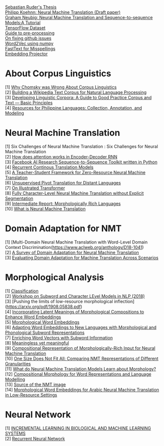 [Sebastian Ruder's Thesis](http://ruder.io/thesis/neural_transfer_learning_for_nlp.pdf) \
[Philipp Koehnn: Neural Machine Translation (Draft paper)](https://arxiv.org/pdf/1709.07809.pdf) \
[Graham Neubig: Neural Machine Translation and Sequence-to-sequence Models:A Tutorial](https://arxiv.org/pdf/1703.01619.pdf) \
[TensorFlow Dataset](https://www.tensorflow.org/datasets/overview) \
[Guide to pre-processing](https://www.kdnuggets.com/2018/08/practitioners-guide-processing-understanding-text-2.html) \
[On fixing github issues](https://github.community/t5/How-to-use-Git-and-GitHub/git-clone-is-not-working-for-a-private-repo/td-p/2513) \
[Word2Vec using numpy](https://github.com/DerekChia/word2vec_numpy) \
[FastText for Misspellings](https://ai.facebook.com/blog/-a-new-model-for-word-embeddings-that-are-resilient-to-misspellings-/) \
[Embedding Projector](https://medium.com/@aakashchotrani/visualizing-your-own-word-embeddings-using-tensorflow-688b3a7750ee) 

# About Corpus Linguistics
[1] [Why Chomsky was Wrong About Corpus Linguistics](https://corplingstats.wordpress.com/2016/11/02/why-chomsky-was-wrong/) \
[2] [Building a Wikipedia Text Corpus for Natural Language Processing](https://www.kdnuggets.com/2017/11/building-wikipedia-text-corpus-nlp.html) \
[3] [Developing Linguistic Corpora: A Guide to Good Practice Corpus and Text — Basic Principles](https://ota.ox.ac.uk/documents/creating/dlc/chapter1.htm) \
[4] [Resources for Philippine Languages: Collection, Annotation, and Modeling](https://www.aclweb.org/anthology/Y16-3015 (http://bit.ly/1MpcFoT))

# Neural Machine Translation
[1] Six Challenges of Neural Machine Translation : Six Challenges for Neural Machine Translation \
[2] [How does attention works in Encoder-Decoder RNN](https://machinelearningmastery.com/how-does-attention-work-in-encoder-decoder-recurrent-neural-networks/) \
[3] [Facebook AI Research Sequence-to-Sequence Toolkit written in Python](https://github.com/pytorch/fairseq)\
[4] [Recurrent Continous Translation Models](https://www.aclweb.org/anthology/D13-1176)\
[5] [A Teacher-Student Framework for Zero-Resource Neural Machine Translation](https://arxiv.org/pdf/1705.00753.pdf)\
[6] [Unsupervised Pivot Translation for Distant Languages](https://www.aclweb.org/anthology/P19-1017)\
[7] [On Illustrated Transformer](http://jalammar.github.io/illustrated-transformer/)\
[8] [Fully Character-Level Neural Machine Translation without Explicit Segmentation](https://www.aclweb.org/anthology/Q17-1026)\
[9] [Intermediate Report: Morphologically Rich Languages](http://www.qt21.eu/wp-content/uploads/2017/07/QT21-D2.1-final.pdf)\
[10] [What is Neural Machine Translation](https://towardsdatascience.com/neural-machine-translation-15ecf6b0b)


# Domain Adaptation for NMT
[1] [Multi-Domain Neural Machine Translation with Word-Level Domain Context Discrimination(https://www.aclweb.org/anthology/D18-1041) \
[2] [A Survey of Domain Adaptation for Neural Machine Translation](https://arxiv.org/pdf/1806.00258.pdf) \
[3] [Evaluating Domain Adaptation for Machine Translation Across Scenarios](https://www.aclweb.org/anthology/L18-1002)

# Morphological Analysis
[1] [Classification](https://machinelearnings.co/text-classification-using-neural-networks-f5cd7b8765c6) \
[2] [Workshop on Subword and Character LEvel Models in NLP (2018)](https://aclweb.org/anthology/events/sclem-2018/) \
[3] [Pushing the limits of low-resource morphological inflection] (https://arxiv.org/pdf/1908.05838.pdf) \
[4] [Incorporating Latent Meanings of Morphological Compositions to Enhance Word Embeddings](https://www.aclweb.org/anthology/P18-1114) \
[5] [Morphological Word Embeddings](https://arxiv.org/pdf/1907.02423.pdf) \
[6] [Adapting Word Embeddings to New Languages with Morphological and Phonological Subword Representations]( http://www.cs.cmu.edu/~jgc/publication/Adapting%20Word%20Embeddings%20to%20New%20Languages%20with%20Morphological%20and%20Phonological%20Subword%20Representations.pdf) \
[7] [Enriching Word Vectors with Subword Information](https://arxiv.org/pdf/1607.04606.pdf) \
[8] [Meaningless yet meaningful](https://aclweb.org/anthology/W18-1207) \
[9] [Compositional Representation of Morphologically-Rich Input for Neural Machine Translation](https://www.aclweb.org/anthology/P18-2049.pdf) \
[10] [One Size Does Not Fit All: Comparing NMT Representations of Different Granularities](http://www.statmt.org/OSMOSES/naacl-19.pdf) \
[11] [What do Neural Machine Translation Models Learn about Morphology?](http://statmt.org/OSMOSES/morphology17.pdf) \
[12] [Compositional Morphology for Word Representations and Language Modelling](http://proceedings.mlr.press/v32/botha14.pdf) \
[13] [Source of the NMT image](https://github.com/tensorflow/nmt/issues/231) \
[14] [Morphological Word Embeddings for Arabic Neural Machine Translation in Low-Resource Settings](https://www.aclweb.org/anthology/W18-1201.pdf)


# Neural Network
[1] [INCREMENTAL LEARNING IN BIOLOGICAL AND MACHINE LEARNING SYSTEMS](https://pdfs.semanticscholar.org/49d4/4313f34edb97b55dfadb7cbe503adccccd17.pdf) \
[2] [Recurrent Neural Network](http://www.wildml.com/2015/09/recurrent-neural-networks-tutorial-part-1-introduction-to-rnns/)


